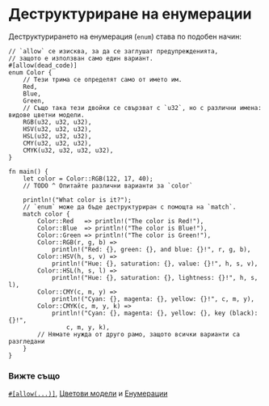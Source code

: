 # Деструктуриране на енумерации

Деструктурирането на енумерация (`enum`) става по подобен начин:

```rust,editable
// `allow` се изисква, за да се заглушат предупрежденията, 
// защото е използван само един вариант.
#[allow(dead_code)]
enum Color {
    // Тези трима се определят само от името им.
    Red,
    Blue,
    Green,
    // Също така тези двойки се свързват с `u32`, но с различни имена: видове цветни модели.
    RGB(u32, u32, u32),
    HSV(u32, u32, u32),
    HSL(u32, u32, u32),
    CMY(u32, u32, u32),
    CMYK(u32, u32, u32, u32),
}

fn main() {
    let color = Color::RGB(122, 17, 40);
    // TODO ^ Опитайте различни варианти за `color`

    println!("What color is it?");
    // `enum` може да бъде деструктуриран с помощта на `match`.
    match color {
        Color::Red   => println!("The color is Red!"),
        Color::Blue  => println!("The color is Blue!"),
        Color::Green => println!("The color is Green!"),
        Color::RGB(r, g, b) =>
            println!("Red: {}, green: {}, and blue: {}!", r, g, b),
        Color::HSV(h, s, v) =>
            println!("Hue: {}, saturation: {}, value: {}!", h, s, v),
        Color::HSL(h, s, l) =>
            println!("Hue: {}, saturation: {}, lightness: {}!", h, s, l),
        Color::CMY(c, m, y) =>
            println!("Cyan: {}, magenta: {}, yellow: {}!", c, m, y),
        Color::CMYK(c, m, y, k) =>
            println!("Cyan: {}, magenta: {}, yellow: {}, key (black): {}!",
                c, m, y, k),
        // Нямате нужда от друго рамо, защото всички варианти са разгледани
    }
}
```

### Вижте също

[`#[allow(...)]`][allow], [Цветови модели][color_models] и [Енумерации][enum]

[allow]: ../../../attribute/unused.md
[color_models]: https://bg.wikipedia.org/wiki/%D0%A6%D0%B2%D0%B5%D1%82%D0%BE%D0%B2%D0%B8_%D0%BC%D0%BE%D0%B4%D0%B5%D0%BB
[enum]: ../../../custom_types/enum.md
